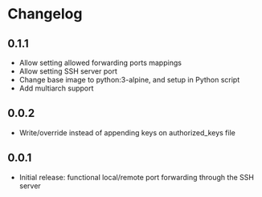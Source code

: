 # Changelog

## 0.1.1

- Allow setting allowed forwarding ports mappings
- Allow setting SSH server port
- Change base image to python:3-alpine, and setup in Python script
- Add multiarch support

## 0.0.2

- Write/override instead of appending keys on authorized_keys file

## 0.0.1

- Initial release: functional local/remote port forwarding through the SSH server
